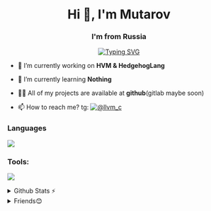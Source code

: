 <h1 align="center">Hi 👋, I'm Mutarov</h1>
<h3 align="center">I'm from Russia</h3>

<p align='center'>
  <a href="https://git.io/typing-svg"><img src="https://readme-typing-svg.herokuapp.com?font=Consolas&weight=600&pause=1000&color=00FF00&background=000000&center=true&vCenter=true&width=435&lines=Mutarov+-+The+C+Programmer" alt="Typing SVG" /></a>
</p>

- 🔭 I’m currently working on **HVM & HedgehogLang**

- 🌱 I’m currently learning **Nothing**

- 👨‍💻 All of my projects are available at **github**(gitlab maybe soon)

- 📫 How to reach me? tg: [![@llvm_c](https://img.shields.io/badge/Telegram-@llvm-c-blue?style=flat-square&logo=telegram)](https://t.me/llvm_c)

### Languages
<p align="center">
  
![](https://skillicons.dev/icons?i=c,lua,py,md,bash&perline=3)
</p>

### Tools:
<p align="center">
  
![](https://skillicons.dev/icons?i=arch,git,vim,neovim&perline=2)
</p>

<details>
  <summary>Github Stats ⚡</summary>
  <img src="https://github-readme-stats.vercel.app/api?username=Mutarov&show_icons=true&theme=radical&rank_icon=github" alt="Mutarov's GitHub stats"></img>
  <img align=top src="https://github-readme-stats.vercel.app/api/top-langs/?username=Mutarov&langs_count=8&layout=donut-vertical&theme=radical"/>
</details>

<details>
  <summary>Friends😊</summary>

  <div id="header" align="center" style="text-align: left;">
    
  [oneon4i](https://github.com/oneon4i)
  
  [zero!](https://github.com/zeroqxq)
    
  </div>
</details>


